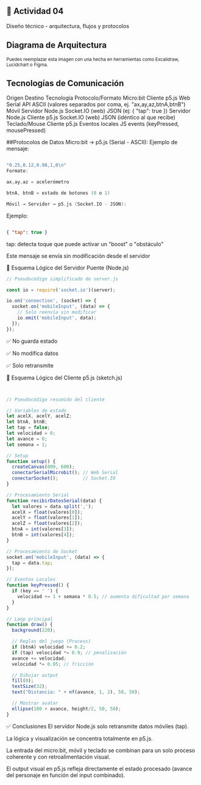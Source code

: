  ## 🧠 Actividad 04
Diseño técnico - arquitectura, flujos y protocolos
## Diagrama de Arquitectura

<sub>Puedes reemplazar esta imagen con una hecha en herramientas como Excalidraw, Lucidchart o Figma.</sub>

## Tecnologías de Comunicación
Origen	Destino	Tecnología	Protocolo/Formato
Micro:bit	Cliente p5.js	Web Serial API	ASCII (valores separados por coma, ej. "ax,ay,az,btnA,btnB")
Móvil	Servidor Node.js	Socket.IO (web)	JSON (ej: { "tap": true })
Servidor Node.js	Cliente p5.js	Socket.IO (web)	JSON (idéntico al que recibe)
Teclado/Mouse	Cliente p5.js	Eventos locales	JS events (keyPressed, mousePressed)

##Protocolos de Datos
Micro:bit → p5.js (Serial - ASCII):
Ejemplo de mensaje:

```swift

"0.25,0.12,0.98,1,0\n"
Formato:

ax,ay,az = acelerómetro

btnA, btnB = estado de botones (0 o 1)

Móvil → Servidor → p5.js (Socket.IO - JSON):
```
Ejemplo:

```json

{ "tap": true }
```
tap: detecta toque que puede activar un "boost" o "obstáculo"

Este mensaje se envía sin modificación desde el servidor

🧩 Esquema Lógico del Servidor Puente (Node.js)
```javascript
// Pseudocódigo simplificado de server.js

const io = require('socket.io')(server);

io.on('connection', (socket) => {
  socket.on('mobileInput', (data) => {
    // Solo reenvía sin modificar
    io.emit('mobileInput', data);
  });
});
```
✅ No guarda estado

✅ No modifica datos

✅ Solo retransmite

🧠 Esquema Lógico del Cliente p5.js (sketch.js)
```javascript


// Pseudocódigo resumido del cliente

// Variables de estado
let acelX, acelY, acelZ;
let btnA, btnB;
let tap = false;
let velocidad = 0;
let avance = 0;
let semana = 1;

// Setup
function setup() {
  createCanvas(800, 600);
  conectarSerialMicrobit(); // Web Serial
  conectarSocket();         // Socket.IO
}

// Procesamiento Serial
function recibirDatosSerial(data) {
  let valores = data.split(',');
  acelX = float(valores[0]);
  acelY = float(valores[1]);
  acelZ = float(valores[2]);
  btnA = int(valores[3]);
  btnB = int(valores[4]);
}

// Procesamiento de Socket
socket.on('mobileInput', (data) => {
  tap = data.tap;
});

// Eventos Locales
function keyPressed() {
  if (key == ' ') {
    velocidad += 1 + semana * 0.5; // aumenta dificultad por semana
  }
}

// Loop principal
function draw() {
  background(220);

  // Reglas del juego (Process)
  if (btnA) velocidad += 0.2;
  if (tap) velocidad *= 0.9; // penalización
  avance += velocidad;
  velocidad *= 0.95; // fricción

  // Dibujar output
  fill(0);
  textSize(32);
  text("Distancia: " + nf(avance, 1, 2), 50, 50);

  // Mostrar avatar
  ellipse(100 + avance, height/2, 50, 50);
}
```
✅ Conclusiones
El servidor Node.js solo retransmite datos móviles (tap).

La lógica y visualización se concentra totalmente en p5.js.

La entrada del micro:bit, móvil y teclado se combinan para un solo proceso coherente y con retroalimentación visual.

El output visual en p5.js refleja directamente el estado procesado (avance del personaje en función del input combinado).

